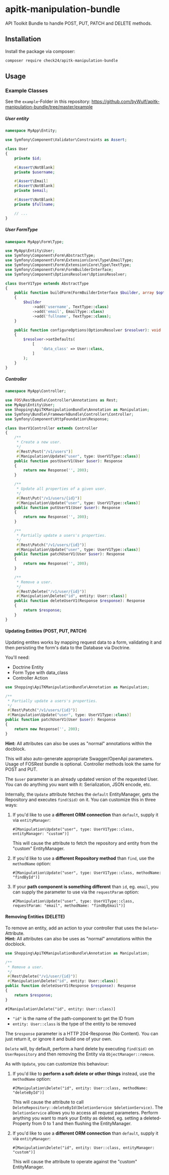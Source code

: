 # apitk-manipulation-bundle

API Toolkit Bundle to handle POST, PUT, PATCH and DELETE methods.

## Installation

Install the package via composer:

```bash
composer require check24/apitk-manipulation-bundle
```

## Usage

### Example Classes

See the `example`-Folder in this repository: https://github.com/byWulf/apitk-manipulation-bundle/tree/master/example

##### User entity

```php
namespace MyApp\Entity;

use Symfony\Component\Validator\Constraints as Assert;

class User
{
    private $id;

    #[Assert\NotBlank]
    private $username;

    #[Assert\Email]
    #[Assert\NotBlank]
    private $email;

    #[Assert\NotBlank]
    private $fullname;

    // ...
}
```

##### User FormType

```php
namespace MyApp\Form\Type;

use MyApp\Entity\User;
use Symfony\Component\Form\AbstractType;
use Symfony\Component\Form\Extension\Core\Type\EmailType;
use Symfony\Component\Form\Extension\Core\Type\TextType;
use Symfony\Component\Form\FormBuilderInterface;
use Symfony\Component\OptionsResolver\OptionsResolver;

class UserV1Type extends AbstractType
{
    public function buildForm(FormBuilderInterface $builder, array $options): void
    {
        $builder
            ->add('username', TextType::class)
            ->add('email', EmailType::class)
            ->add('fullname', TextType::class);
    }

    public function configureOptions(OptionsResolver $resolver): void
    {
        $resolver->setDefaults(
            [
                'data_class' => User::class,
            ]
        );
    }
}
```

##### Controller

```php
namespace MyApp\Controller;

use FOS\RestBundle\Controller\Annotations as Rest;
use MyApp\Entity\User;
use Shopping\ApiTKManipulationBundle\Annotation as Manipulation;
use Symfony\Bundle\FrameworkBundle\Controller\Controller;
use Symfony\Component\HttpFoundation\Response;

class UserV1Controller extends Controller
{
    /**
     * Create a new user.
     */
     #[Rest\Post("/v1/users")]
     #[Manipulation\Update("user", type: UserV1Type::class)]
    public function postUserV1(User $user): Response
    {
        return new Response('', 200);
    }

    /**
     * Update all properties of a given user.
     */
     #[Rest\Put("/v1/users/{id}")]
     #[Manipulation\Update("user", type: UserV1Type::class)]
    public function putUserV1(User $user): Response
    {
        return new Response('', 200);
    }

    /**
     * Partially update a users's properties.
     */
     #[Rest\Patch("/v1/users/{id}")]
     #[Manipulation\Update("user", type: UserV1Type::class)]
    public function patchUserV1(User $user): Response
    {
        return new Response('', 200);
    }

    /**
     * Remove a user.
     */
     #[Rest\Delete("/v1/user/{id}")]
     #[Manipulation\Delete("id", entity: User::class)]
    public function deleteUserV1(Response $response): Response
    {
        return $response;
    }
}
```

#### Updating Entities (POST, PUT, PATCH)

Updating entites works by mapping request data to a form, validating it and then persisting the form's data
to the Database via Doctrine.

You'll need:

- Doctrine Entity
- Form Type with data_class
- Controller Action

```php
use Shopping\ApiTKManipulationBundle\Annotation as Manipulation;

/**
 * Partially update a users's properties.
 */
 #[Rest\Patch("/v1/users/{id}")]
 #[Manipulation\Update("user", type: UserV1Type::class)]
public function patchUserV1(User $user): Response
{
    return new Response('', 200);
}

```

**Hint:** All attributes can also be uses as "normal" annotations within the docblock.

This will also auto-generate appropriate Swagger/OpenApi parameters. Usage of FOSRest bundle is optional. 
Controller methods look the same for POST and PUT.

The `$user` parameter is an already updated version of the requested User. You can do anything you want with it:
Serialization, JSON encode, etc.

Internally, the `Update` attribute fetches the `default` EntityManager, gets the Repository and executes `find($id)`
on it. You can customize this in three ways:

1. If you'd like to use a **different ORM connection** than `default`, supply it via `entityManager`:

   ```injectablephp
   #[Manipulation\Update("user", type: UserV1Type::class, entityManager: "custom")]
   ```

   This will cause the attribute to fetch the repository and entity from the "custom" EntityManager.

2. If you'd like to use a **different Repository method** than `find`, use the `methodName` option:

   ```injectablephp
   #[Manipulation\Update("user", type: UserV1Type::class, methodName: "findById")]
   ```

3. If your **path component is something different** than `id`, eg. `email`, you can supply the parameter
   to use via the `requestParam` option:
   ```
   #[Manipulation\Update("user", type: UserV1Type::class, requestParam: "email", methodName: "findByEmail")]
   ```

#### Removing Entities (DELETE)

To remove an entity, add an action to your controller that uses the `Delete`-Attribute.    
**Hint:** All attributes can also be uses as "normal" annotations within the docblock.

```php
use Shopping\ApiTKManipulationBundle\Annotation as Manipulation;

/**
 * Remove a user.
 */
 #[Rest\Delete("/v1/user/{id}")]
 #[Manipulation\Delete("id", entity: User::class)]
public function deleteUserV1(Response $response): Response
{
    return $response;
}
```

`#[Manipulation\Delete("id", entity: User::class)]`

- `"id"` is the name of the path-component to get the ID from
- `entity: User::class` is the type of the entity to be removed

The `$response` parameter is a HTTP 204-Response (No Content). You can just return it, or ignore
it and build one of your own.

`Delete` will, by default, perform a hard delete by executing `find($id)` on `UserRepository` and then
removing the Entity via `ObjectManager::remove`.

As with `Update`, you can customize this behaviour:

1. If you'd like to **perform a soft delete or other things** instead, use the `methodName` option:

   ```injectablephp
   #[Manipulation\Delete("id", entity: User::class, methodName: "deleteById")]
   ```

   This will cause the attribute to call `DeleteRepository::deleteById(DeletionService $deletionService)`.
   The `DeletionService` allows you to access all request parameters. Perform anything you want to mark your
   Entity as deleted, eg. setting a deleted-Property from 0 to 1 and then flushing the EntityManager.

2. If you'd like to use a **different ORM connection** than `default`, supply it via `entityManager`:

   ```injectablephp
   #[Manipulation\Delete("id", entity: User::class, entityManager: "custom")]
   ```

   This will cause the attribute to operate against the "custom" EntityManager.
